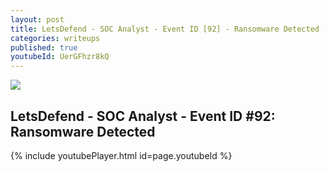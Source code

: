 ```yaml
---
layout: post
title: LetsDefend - SOC Analyst - Event ID [92] - Ransomware Detected
categories: writeups
published: true
youtubeId: UerGFhzr8kQ
---
```


![]({{site.baseurl}}/images/eventid92.jpg)

## LetsDefend - SOC Analyst - Event ID #92: Ransomware Detected

{% include youtubePlayer.html id=page.youtubeId %}
